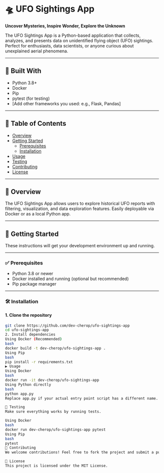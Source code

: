 # 🛸 UFO Sightings App

**Uncover Mysteries, Inspire Wonder, Explore the Unknown**

The UFO Sightings App is a Python-based application that collects, analyzes, and presents data on unidentified flying object (UFO) sightings. Perfect for enthusiasts, data scientists, or anyone curious about unexplained aerial phenomena.

---

## 🧰 Built With

- Python 3.8+
- Docker
- Pip
- pytest (for testing)
- [Add other frameworks you used: e.g., Flask, Pandas]

---

## 📑 Table of Contents

- [Overview](#overview)  
- [Getting Started](#getting-started)  
  - [Prerequisites](#prerequisites)  
  - [Installation](#installation)  
- [Usage](#usage)  
- [Testing](#testing)  
- [Contributing](#contributing)  
- [License](#license)  

---

## 🌌 Overview

The UFO Sightings App allows users to explore historical UFO reports with filtering, visualization, and data exploration features. Easily deployable via Docker or as a local Python app.

---

## 🚀 Getting Started

These instructions will get your development environment up and running.

---

### ✅ Prerequisites

- Python 3.8 or newer
- Docker installed and running (optional but recommended)
- Pip package manager

---

### 🛠️ Installation

#### 1. Clone the repository

```bash
git clone https://github.com/dev-cherop/ufo-sightings-app
cd ufo-sightings-app
2. Install dependencies
Using Docker (Recommended)
bash
docker build -t dev-cherop/ufo-sightings-app .
Using Pip
bash
pip install -r requirements.txt
▶️ Usage
Using Docker
bash
docker run -it dev-cherop/ufo-sightings-app
Using Python directly
bash
python app.py
Replace app.py if your actual entry point script has a different name.

🐛 Testing
Make sure everything works by running tests.

Using Docker
bash
docker run dev-cherop/ufo-sightings-app pytest
Using Pip
bash
pytest
🤝 Contributing
We welcome contributions! Feel free to fork the project and submit a pull request. Please follow conventional commit messages and include tests for any changes.

📄 License
This project is licensed under the MIT License.
